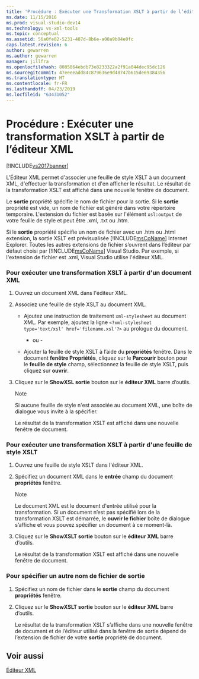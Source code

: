 ```yaml
---
title: 'Procédure : Exécuter une Transformation XSLT à partir de l’éditeur XML | Microsoft Docs'
ms.date: 11/15/2016
ms.prod: visual-studio-dev14
ms.technology: vs-xml-tools
ms.topic: conceptual
ms.assetid: 56a0fe82-5231-487d-8b6e-a08a9b04e0fc
caps.latest.revision: 6
author: gewarren
ms.author: gewarren
manager: jillfra
ms.openlocfilehash: 8085864ebdb73e8233322a2f91a044dec95dc126
ms.sourcegitcommit: 47eeeeadd84c879636e9d48747b615de69384356
ms.translationtype: HT
ms.contentlocale: fr-FR
ms.lasthandoff: 04/23/2019
ms.locfileid: "63431052"
---
```

# <a name="how-to-execute-an-xslt-transformation-from-the-xml-editor"></a>Procédure : Exécuter une transformation XSLT à partir de l’éditeur XML
[!INCLUDE[vs2017banner](../includes/vs2017banner.md)]

L'Éditeur XML permet d'associer une feuille de style XSLT à un document XML, d'effectuer la transformation et d'en afficher le résultat. Le résultat de la transformation XSLT est affiché dans une nouvelle fenêtre de document.  
  
 Le **sortie** propriété spécifie le nom de fichier pour la sortie. Si le **sortie** propriété est vide, un nom de fichier est généré dans votre répertoire temporaire. L'extension du fichier est basée sur l'élément `xsl:output` de votre feuille de style et peut être .xml, .txt ou .htm.  
  
 Si le **sortie** propriété spécifie un nom de fichier avec un .htm ou .html extension, la sortie XSLT est prévisualisée [!INCLUDE[msCoName](../includes/msconame-md.md)] Internet Explorer. Toutes les autres extensions de fichier s’ouvrent dans l’éditeur par défaut choisi par [!INCLUDE[msCoName](../includes/msconame-md.md)] Visual Studio. Par exemple, si l'extension de fichier est .xml, Visual Studio utilise l'éditeur XML.  
  
### <a name="to-execute-an-xslt-transformation-from-an-xml-document"></a>Pour exécuter une transformation XSLT à partir d'un document XML  
  
1. Ouvrez un document XML dans l'éditeur XML.  
  
2. Associez une feuille de style XSLT au document XML.  
  
    - Ajoutez une instruction de traitement `xml-stylesheet` au document XML. Par exemple, ajoutez la ligne `<?xml-stylesheet type='text/xsl' href='filename.xsl'?>` au prologue du document.  
  
         - ou -  
  
    - Ajouter la feuille de style XSLT à l’aide du **propriétés** fenêtre. Dans le document **fenêtre Propriétés**, cliquez sur le **Parcourir** bouton pour le **feuille de style** champ, sélectionnez la feuille de style XSLT, puis cliquez sur **ouvrir**.  
  
3. Cliquez sur le **ShowXSL sortie** bouton sur le **éditeur XML** barre d’outils.  
  
    > [!NOTE]
    > Si aucune feuille de style n'est associée au document XML, une boîte de dialogue vous invite à la spécifier.  
    >   
    >  Le résultat de la transformation XSLT est affiché dans une nouvelle fenêtre de document.  
  
### <a name="to-execute-an-xslt-transformation-from-an-xslt-style-sheet"></a>Pour exécuter une transformation XSLT à partir d'une feuille de style XSLT  
  
1. Ouvrez une feuille de style XSLT dans l'éditeur XML.  
  
2. Spécifiez un document XML dans le **entrée** champ du document **propriétés** fenêtre.  
  
    > [!NOTE]
    > Le document XML est le document d'entrée utilisé pour la transformation. Si un document n’est pas spécifié lors de la transformation XSLT est démarrée, le **ouvrir le fichier** boîte de dialogue s’affiche et vous pouvez spécifier un document à ce moment-là.  
  
3. Cliquez sur le **ShowXSLT sortie** bouton sur le **éditeur XML** barre d’outils.  
  
     Le résultat de la transformation XSLT est affiché dans une nouvelle fenêtre de document.  
  
### <a name="to-provide-a-different-output-file-name"></a>Pour spécifier un autre nom de fichier de sortie  
  
1. Spécifiez un nom de fichier dans le **sortie** champ du document **propriétés** fenêtre.  
  
2. Cliquez sur le **ShowXSLT sortie** bouton sur le **éditeur XML** barre d’outils.  
  
     Le résultat de la transformation XSLT s’affiche dans une nouvelle fenêtre de document et de l’éditeur utilisé dans la fenêtre de sortie dépend de l’extension de fichier de votre **sortie** propriété de document.  
  
## <a name="see-also"></a>Voir aussi  
 [Éditeur XML](../xml-tools/xml-editor.md)
